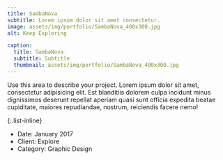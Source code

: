```yaml
---
title: SambaNova
subtitle: Lorem ipsum dolor sit amet consectetur.
image: assets/img/portfolio/SambaNova_400x300.jpg
alt: Keep Exploring

caption:
  title: SambaNova
  subtitle: Subtitle
  thumbnail: assets/img/portfolio/SambaNova_400x300.jpg
---
```

Use this area to describe your project. Lorem ipsum dolor sit amet, consectetur adipisicing elit. Est blanditiis dolorem culpa incidunt minus dignissimos deserunt repellat aperiam quasi sunt officia expedita beatae cupiditate, maiores repudiandae, nostrum, reiciendis facere nemo!

{:.list-inline}
- Date: January 2017
- Client: Explore
- Category: Graphic Design

